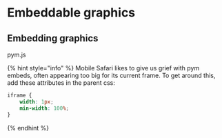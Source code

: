 # Embeddable graphics

## Embedding graphics

pym.js

{% hint style="info" %}
Mobile Safari likes to give us grief with pym embeds, often appearing too big for its current frame. To get around this, add these attributes in the parent css:

```css
iframe {
    width: 1px;
    min-width: 100%;
}
```
{% endhint %}



